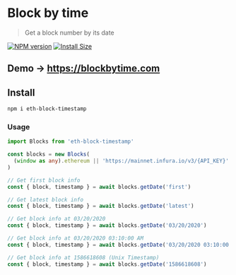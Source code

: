 # Block by time

> Get a block number by its date

[![NPM version](https://badge.fury.io/js/eth-block-timestamp.svg)](https://npmjs.org/package/eth-block-timestamp@latest)
[![Install Size](https://packagephobia.now.sh/badge?p=eth-block-timestamp@latest)](https://packagephobia.now.sh/result?p=eth-block-timestamp@latest)

## Demo -> https://blockbytime.com

## Install

```bash
npm i eth-block-timestamp
```

### Usage

```typescript
import Blocks from 'eth-block-timestamp'

const blocks = new Blocks(
  (window as any).ethereum || 'https://mainnet.infura.io/v3/{API_KEY}'
)

// Get first block info
const { block, timestamp } = await blocks.getDate('first')

// Get latest block info
const { block, timestamp } = await blocks.getDate('latest')

// Get block info at 03/20/2020
const { block, timestamp } = await blocks.getDate('03/20/2020')

// Get block info at 03/20/2020 03:10:00 AM
const { block, timestamp } = await blocks.getDate('03/20/2020 03:10:00 AM')

// Get block info at 1586618608 (Unix Timestamp)
const { block, timestamp } = await blocks.getDate('1586618608')
```
